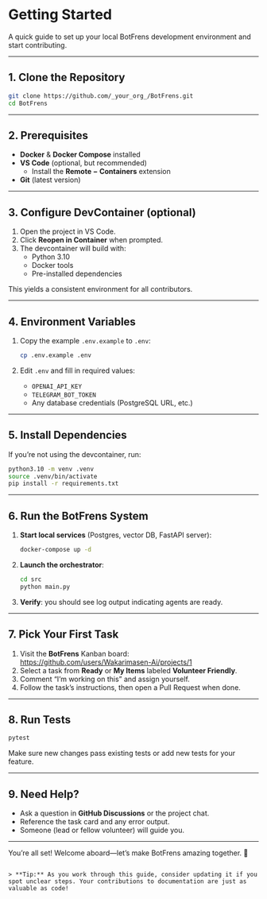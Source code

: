 # Getting Started

A quick guide to set up your local BotFrens development environment and start contributing.

---

## 1. Clone the Repository

```bash
git clone https://github.com/​_your_org_/BotFrens.git
cd BotFrens
```

---

## 2. Prerequisites

- **Docker** & **Docker Compose** installed  
- **VS Code** (optional, but recommended)  
  - Install the **Remote − Containers** extension  
- **Git** (latest version)  

---

## 3. Configure DevContainer (optional)

1. Open the project in VS Code.  
2. Click **Reopen in Container** when prompted.  
3. The devcontainer will build with:
   - Python 3.10  
   - Docker tools  
   - Pre-installed dependencies  

This yields a consistent environment for all contributors.

---

## 4. Environment Variables

1. Copy the example `.env.example` to `.env`:

   ```bash
   cp .env.example .env
   ```

2. Edit `.env` and fill in required values:
   - `OPENAI_API_KEY`  
   - `TELEGRAM_BOT_TOKEN`  
   - Any database credentials (PostgreSQL URL, etc.)

---

## 5. Install Dependencies

If you’re not using the devcontainer, run:

```bash
python3.10 -m venv .venv
source .venv/bin/activate
pip install -r requirements.txt
```

---

## 6. Run the BotFrens System

1. **Start local services** (Postgres, vector DB, FastAPI server):

   ```bash
   docker-compose up -d
   ```

2. **Launch the orchestrator**:

   ```bash
   cd src
   python main.py
   ```

3. **Verify**: you should see log output indicating agents are ready.

---

## 7. Pick Your First Task

1. Visit the **BotFrens** Kanban board:  
   https://github.com/users/Wakarimasen-Ai/projects/1  
2. Select a task from **Ready** or **My Items** labeled **Volunteer Friendly**.  
3. Comment “I’m working on this” and assign yourself.  
4. Follow the task’s instructions, then open a Pull Request when done.

---

## 8. Run Tests

```bash
pytest
```

Make sure new changes pass existing tests or add new tests for your feature.

---

## 9. Need Help?

- Ask a question in **GitHub Discussions** or the project chat.  
- Reference the task card and any error output.  
- Someone (lead or fellow volunteer) will guide you.

---

You’re all set! Welcome aboard—let’s make BotFrens amazing together. 🎉  
```

> **Tip:** As you work through this guide, consider updating it if you spot unclear steps. Your contributions to documentation are just as valuable as code!